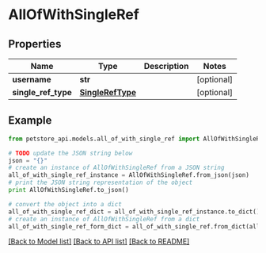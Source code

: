 # AllOfWithSingleRef


## Properties

Name | Type | Description | Notes
------------ | ------------- | ------------- | -------------
**username** | **str** |  | [optional] 
**single_ref_type** | [**SingleRefType**](SingleRefType.md) |  | [optional] 

## Example

```python
from petstore_api.models.all_of_with_single_ref import AllOfWithSingleRef

# TODO update the JSON string below
json = "{}"
# create an instance of AllOfWithSingleRef from a JSON string
all_of_with_single_ref_instance = AllOfWithSingleRef.from_json(json)
# print the JSON string representation of the object
print AllOfWithSingleRef.to_json()

# convert the object into a dict
all_of_with_single_ref_dict = all_of_with_single_ref_instance.to_dict()
# create an instance of AllOfWithSingleRef from a dict
all_of_with_single_ref_form_dict = all_of_with_single_ref.from_dict(all_of_with_single_ref_dict)
```
[[Back to Model list]](../README.md#documentation-for-models) [[Back to API list]](../README.md#documentation-for-api-endpoints) [[Back to README]](../README.md)


